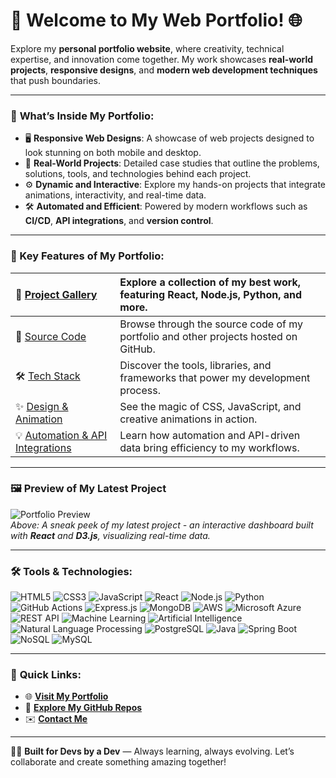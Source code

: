 # 🌟 Welcome to My Web Portfolio! 🌐

Explore my **personal portfolio website**, where creativity, technical expertise, and innovation come together. My work showcases **real-world projects**, **responsive designs**, and **modern web development techniques** that push boundaries.

---

### 🚀 **What’s Inside My Portfolio**:
- 🖥️ **Responsive Web Designs**: A showcase of web projects designed to look stunning on both mobile and desktop.
- 💼 **Real-World Projects**: Detailed case studies that outline the problems, solutions, tools, and technologies behind each project.
- ⚙️ **Dynamic and Interactive**: Explore my hands-on projects that integrate animations, interactivity, and real-time data.
- 🛠️ **Automated and Efficient**: Powered by modern workflows such as **CI/CD**, **API integrations**, and **version control**.

---

### **🌟 Key Features of My Portfolio**:

| 🎯 [Project Gallery](#) | Explore a collection of my best work, featuring **React**, **Node.js**, **Python**, and more. |
| :-- | :-- |
| 📂 [Source Code](https://github.com/yourusername) | Browse through the source code of my portfolio and other projects hosted on GitHub. |
| 🛠️ [Tech Stack](#) | Discover the tools, libraries, and frameworks that power my development process. |
| ✨ [Design & Animation](#) | See the magic of CSS, JavaScript, and creative animations in action. |
| 💡 [Automation & API Integrations](#) | Learn how automation and API-driven data bring efficiency to my workflows. |

---

### 🖼️ **Preview of My Latest Project**

![Portfolio Preview](https://via.placeholder.com/800x400.png)  
*Above: A sneak peek of my latest project - an interactive dashboard built with **React** and **D3.js**, visualizing real-time data.*

---

### 🛠️ **Tools & Technologies**:

![HTML5](https://img.shields.io/badge/HTML5-E34F26?style=for-the-badge&logo=html5&logoColor=white)
![CSS3](https://img.shields.io/badge/CSS3-1572B6?style=for-the-badge&logo=css3&logoColor=white)
![JavaScript](https://img.shields.io/badge/JavaScript-F7DF1E?style=for-the-badge&logo=javascript&logoColor=black)
![React](https://img.shields.io/badge/React-61DAFB?style=for-the-badge&logo=react&logoColor=black)
![Node.js](https://img.shields.io/badge/Node.js-43853D?style=for-the-badge&logo=node.js&logoColor=white)
![Python](https://img.shields.io/badge/Python-3776AB?style=for-the-badge&logo=python&logoColor=white)
![GitHub Actions](https://img.shields.io/badge/GitHub_Actions-2088FF?style=for-the-badge&logo=github-actions&logoColor=white)
![Express.js](https://img.shields.io/badge/Express.js-404D59?style=for-the-badge&logo=express&logoColor=white)
![MongoDB](https://img.shields.io/badge/MongoDB-47A248?style=for-the-badge&logo=mongodb&logoColor=white)
![AWS](https://img.shields.io/badge/AWS-FF9900?style=for-the-badge&logo=amazon-aws&logoColor=white)
![Microsoft Azure](https://img.shields.io/badge/Microsoft_Azure-0078D4?style=for-the-badge&logo=microsoft-azure&logoColor=white)
![REST API](https://img.shields.io/badge/REST_API-0052CC?style=for-the-badge&logo=api&logoColor=white)
![Machine Learning](https://img.shields.io/badge/Machine_Learning-FF6F00?style=for-the-badge&logo=tensorflow&logoColor=white)
![Artificial Intelligence](https://img.shields.io/badge/Artificial_Intelligence-0277BD?style=for-the-badge&logo=ai&logoColor=white)
![Natural Language Processing](https://img.shields.io/badge/Natural_Language_Processing-FF6F61?style=for-the-badge&logo=nlp&logoColor=white)
![PostgreSQL](https://img.shields.io/badge/PostgreSQL-336791?style=for-the-badge&logo=postgresql&logoColor=white)
![Java](https://img.shields.io/badge/Java-007396?style=for-the-badge&logo=java&logoColor=white)
![Spring Boot](https://img.shields.io/badge/Spring_Boot-6DB33F?style=for-the-badge&logo=spring-boot&logoColor=white)
![NoSQL](https://img.shields.io/badge/NoSQL-3E6E93?style=for-the-badge&logo=nosql&logoColor=white)
![MySQL](https://img.shields.io/badge/MySQL-4479A1?style=for-the-badge&logo=mysql&logoColor=white)

---

### 🔗 **Quick Links**:

- 🌐 **[Visit My Portfolio](https://your-portfolio-link.com)**  
- 📂 **[Explore My GitHub Repos](https://github.com/yourusername)**  
- ✉️ **[Contact Me](mailto:your.email@example.com)**  

---

👨‍💻 **Built for Devs by a Dev** — Always learning, always evolving. Let’s collaborate and create something amazing together!
